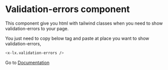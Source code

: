 # Validation-errors component
This component give you html with tailwind classes when you need to show validation-errors to your page.


You just need to copy below tag and paste at place you want to show validation-errors,

```bash
<x-lx.validation-errors />
```

Go to [Documentation](../README.md)